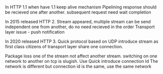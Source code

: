 In HTTP 1.1 when have 1.1 keep alive mechanism
Pipelining response should be recieved one after another. subsequent request need wait completion

In 2015 released HTTP 2. Stream appeared, multiple stream can be send independent one from another, do no need recieved in the order
Transport layer issue - push notification

In 2020 released HTTP 3. Quick protocol based on UDP introduce stream as first class citizens of transport layer share one connection.

Package loss one of the stream not affect another stream. switching on one network to another on tcp is slugish.
Use Quick introduce connection Id
The network is different but connection id is the same, use the same network